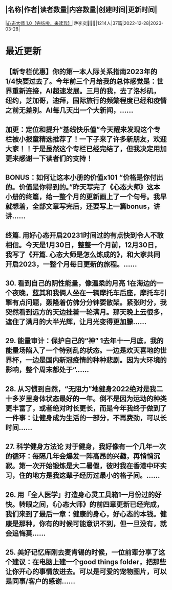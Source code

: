 |名称|作者|读者数量|内容数量|创建时间|更新时间|
---
|[心态大师 1.0【完结啦，来读我】](https://xiaobot.net/p/mindset?refer=0b133df9-27dc-423b-8101-639049001c13)|@李奕👩🏻‍🌾|1214人|37篇|2022-12-28|2023-03-28|

# 最近更新
## 【新专栏优惠】你的第一本人际关系指南2023年的1/4快要过去了。今年前三个月给我的总体感觉是：世界重新连接，AI超速发展。三月的我，去了洛杉矶，纽约，芝加哥，迪拜，国际旅行的频繁程度已经和疫情之前无差别。AI每几天出一个大新闻，......
## 加更：定位和提升“基线快乐值”今天醒来发现这个专栏被小报童精选推荐了！一下子来了许多新朋友，欢迎大家！！于是虽然这个专栏已经完结了，但我决定用加更来感谢一下读者们的支持！
## BONUS：如何让这本小册的价值x101 “价格是你付出的。价值是你得到的。”昨天写完了《心态大师》这本小册的终篇，给一整个月的更新画上了一个句号。我早就想着，全部文章写完后，还要写上一篇bonus，讲讲......
## 终篇. 用好心态开启20231时间过的有点快到令人不敢相信。今天是1月30日，整整一个月前，12月30日，我写了《开篇. 心态大师是怎么炼成的》，和大家共同开启2023，一整个月每日更新的旅程。......
## 30. 看到自己的阴性能量，像温柔的月亮 1在海边的一个夜晚，蓝其和我俩人坐在一辆摩托车后座，摩托车引擎有点问题，轰隆着仿佛分分钟要散架。紧张时分，我突然看到远方的天边挂着一轮满月。那天晚上云很多，遮住了满月的大半光辉，让月光变得更加朦......
## 29. 能量审计：保护自己的“神” 1去年十一月底，我的能量场陷入了一个特别乱的状态。一边是欢天喜地的世界杯，一边是国内新冠疫情的种种悲剧。因为大环境的影响，整个周末都处于“......
## 28. 从习惯到自然，“无阻力”地健身2022绝对是我二十多岁里身体状态最好的一年。倒不是因为运动的种类更丰富了，或者绝对时长更长，而是今年我终于做到了一件事：让健身成为生活的一部分，不再费劲，可以长时间......
## 27. 科学健身方法论 对于健身，我好像有一个几年一次的循环：每隔几年会爆发一阵高昂的兴趣，再悄悄沉寂。第一次开始锻炼是大二暑假，彼时我在香港中环实习，住的地方是我这辈子经历过最小的格子间。......
## 26. 用「全人医学」打造身心灵工具箱1一月份过的好快。转眼之间，《心态大师》的前四章更新已经完成，我们来到了最后一章：健康的身心，好心态的本钱。健康是那种，你有的时候可能意识不到，但一旦没有，就会追悔莫......
## 25. 美好记忆库刚去麦肯锡的时候，一位前辈分享了这个建议：在电脑上建一个good things folder，把那些让你开心的事情放进去。可以是可爱的宠物图片，可以是同事/客户的感谢......

